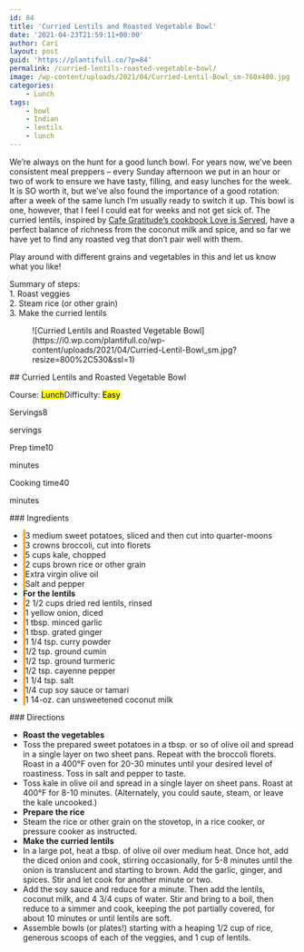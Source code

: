 ```yaml
---
id: 84
title: 'Curried Lentils and Roasted Vegetable Bowl'
date: '2021-04-23T21:59:11+00:00'
author: Cari
layout: post
guid: 'https://plantifull.co/?p=84'
permalink: /curried-lentils-roasted-vegetable-bowl/
image: /wp-content/uploads/2021/04/Curried-Lentil-Bowl_sm-760x400.jpg
categories:
    - Lunch
tags:
    - bowl
    - Indian
    - lentils
    - lunch
---
```


We’re always on the hunt for a good lunch bowl. For years now, we’ve been consistent meal preppers – every Sunday afternoon we put in an hour or two of work to ensure we have tasty, filling, and easy lunches for the week. It is SO worth it, but we’ve also found the importance of a good rotation: after a week of the same lunch I’m usually ready to switch it up. This bowl is one, however, that I feel I could eat for weeks and not get sick of. The curried lentils, inspired by [Cafe Gratitude’s cookbook Love is Served](https://www.penguinrandomhouse.com/books/598239/love-is-served-by-cafe-gratitude-with-seizan-dreux-ellis/), have a perfect balance of richness from the coconut milk and spice, and so far we have yet to find any roasted veg that don’t pair well with them.

Play around with different grains and vegetables in this and let us know what you like!

Summary of steps:  
1\. Roast veggies  
2\. Steam rice (or other grain)  
3\. Make the curried lentils

<div class="wp-block-wpzoom-recipe-card-block-recipe-card header-content-align-left block-alignment-left recipe-card-noimage is-style-newdesign" id="wpzoom-recipe-card"><div class="recipe-card-image"> <figure> ![Curried Lentils and Roasted Vegetable Bowl](https://i0.wp.com/plantifull.co/wp-content/uploads/2021/04/Curried-Lentil-Bowl_sm.jpg?resize=800%2C530&ssl=1) <figcaption> </figcaption> </figure> </div><div class="recipe-card-heading">## Curried Lentils and Roasted Vegetable Bowl 

<span class="recipe-card-course">Course: <mark>Lunch</mark></span><span class="recipe-card-difficulty">Difficulty: <mark>Easy</mark></span></div><div class="recipe-card-details"><div class="details-items"><div class="detail-item detail-item-0"><span class="detail-item-icon oldicon oldicon-food" style="color: #FFA921;"></span><span class="detail-item-label">Servings</span>8

<span class="detail-item-unit">servings</span></div><div class="detail-item detail-item-1"><span class="detail-item-icon oldicon oldicon-clock" style="color: #FFA921;"></span><span class="detail-item-label">Prep time</span>10

<span class="detail-item-unit">minutes</span></div><div class="detail-item detail-item-2"><span class="detail-item-icon foodicons foodicons-cooking-food-in-a-hot-casserole" style="color: #FFA921;"></span><span class="detail-item-label">Cooking time</span>40

<span class="detail-item-unit">minutes</span></div></div></div><div class="recipe-card-ingredients">### Ingredients

- <span class="tick-circle" style="border: 2px solid #FFA921;"></span><span class="wpzoom-rcb-ingredient-name">3 medium sweet potatoes, sliced and then cut into quarter-moons</span>
- <span class="tick-circle" style="border: 2px solid #FFA921;"></span><span class="wpzoom-rcb-ingredient-name">3 crowns broccoli, cut into florets</span>
- <span class="tick-circle" style="border: 2px solid #FFA921;"></span><span class="wpzoom-rcb-ingredient-name">5 cups kale, chopped</span>
- <span class="tick-circle" style="border: 2px solid #FFA921;"></span><span class="wpzoom-rcb-ingredient-name">2 cups brown rice or other grain</span>
- <span class="tick-circle" style="border: 2px solid #FFA921;"></span><span class="wpzoom-rcb-ingredient-name">Extra virgin olive oil</span>
- <span class="tick-circle" style="border: 2px solid #FFA921;"></span><span class="wpzoom-rcb-ingredient-name">Salt and pepper</span>
- **For the lentils**
- <span class="tick-circle" style="border: 2px solid #FFA921;"></span><span class="wpzoom-rcb-ingredient-name">2 1/2 cups dried red lentils, rinsed</span>
- <span class="tick-circle" style="border: 2px solid #FFA921;"></span><span class="wpzoom-rcb-ingredient-name">1 yellow onion, diced</span>
- <span class="tick-circle" style="border: 2px solid #FFA921;"></span><span class="wpzoom-rcb-ingredient-name">1 tbsp. minced garlic</span>
- <span class="tick-circle" style="border: 2px solid #FFA921;"></span><span class="wpzoom-rcb-ingredient-name">1 tbsp. grated ginger</span>
- <span class="tick-circle" style="border: 2px solid #FFA921;"></span><span class="wpzoom-rcb-ingredient-name">1 1/4 tsp. curry powder</span>
- <span class="tick-circle" style="border: 2px solid #FFA921;"></span><span class="wpzoom-rcb-ingredient-name">1/2 tsp. ground cumin</span>
- <span class="tick-circle" style="border: 2px solid #FFA921;"></span><span class="wpzoom-rcb-ingredient-name">1/2 tsp. ground turmeric</span>
- <span class="tick-circle" style="border: 2px solid #FFA921;"></span><span class="wpzoom-rcb-ingredient-name">1/2 tsp. cayenne pepper</span>
- <span class="tick-circle" style="border: 2px solid #FFA921;"></span><span class="wpzoom-rcb-ingredient-name">1 1/4 tsp. salt</span>
- <span class="tick-circle" style="border: 2px solid #FFA921;"></span><span class="wpzoom-rcb-ingredient-name">1/4 cup soy sauce or tamari</span>
- <span class="tick-circle" style="border: 2px solid #FFA921;"></span><span class="wpzoom-rcb-ingredient-name">1 14-oz. can unsweetened coconut milk</span>

</div><div class="recipe-card-directions">### Directions

- **Roast the vegetables**
- Toss the prepared sweet potatoes in a tbsp. or so of olive oil and spread in a single layer on two sheet pans. Repeat with the broccoli florets. Roast in a 400°F oven for 20-30 minutes until your desired level of roastiness. Toss in salt and pepper to taste.
- Toss kale in olive oil and spread in a single layer on sheet pans. Roast at 400°F for 8-10 minutes. (Alternately, you could saute, steam, or leave the kale uncooked.)
- **Prepare the rice**
- Steam the rice or other grain on the stovetop, in a rice cooker, or pressure cooker as instructed.
- **Make the curried lentils**
- In a large pot, heat a tbsp. of olive oil over medium heat. Once hot, add the diced onion and cook, stirring occasionally, for 5-8 minutes until the onion is translucent and starting to brown. Add the garlic, ginger, and spices. Stir and let cook for another minute or two.
- Add the soy sauce and reduce for a minute. Then add the lentils, coconut milk, and 4 3/4 cups of water. Stir and bring to a boil, then reduce to a simmer and cook, keeping the pot partially covered, for about 10 minutes or until lentils are soft.
- Assemble bowls (or plates!) starting with a heaping 1/2 cup of rice, generous scoops of each of the veggies, and 1 cup of lentils.

</div><script type="application/ld+json">{"@context":"https:\/\/schema.org","@type":"Recipe","name":"Curried Lentils and Roasted Vegetable Bowl ","image":["https:\/\/plantifull.co\/wp-content\/uploads\/2021\/04\/Curried-Lentil-Bowl_sm.jpg","https:\/\/plantifull.co\/wp-content\/uploads\/2021\/04\/Curried-Lentil-Bowl_sm-500x500.jpg","https:\/\/plantifull.co\/wp-content\/uploads\/2021\/04\/Curried-Lentil-Bowl_sm-500x375.jpg","https:\/\/plantifull.co\/wp-content\/uploads\/2021\/04\/Curried-Lentil-Bowl_sm-480x270.jpg"],"description":"","keywords":["bowl","Indian","lentils","lunch"],"author":{"@type":"Person","name":"Cari"},"datePublished":"2021-04-23T21:59:11+00:00","prepTime":"PT10M","cookTime":"PT40M","totalTime":"PT50M","recipeCategory":["Lunch"],"recipeCuisine":[],"recipeYield":["8","8 servings"],"nutrition":{"@type":"NutritionInformation"},"recipeIngredient":["3 medium sweet potatoes, sliced and then cut into quarter-moons","3 crowns broccoli, cut into florets","5 cups kale, chopped","2 cups brown rice or other grain","Extra virgin olive oil","Salt and pepper","2 1\/2 cups dried red lentils, rinsed","1 yellow onion, diced","1 tbsp. minced garlic","1 tbsp. grated ginger","1 1\/4 tsp. curry powder","1\/2 tsp. ground cumin","1\/2 tsp. ground turmeric","1\/2 tsp. cayenne pepper","1 1\/4 tsp. salt","1\/4 cup soy sauce or tamari","1 14-oz. can unsweetened coconut milk"],"recipeInstructions":[{"@type":"HowToSection","name":"Roast the vegetables","itemListElement":[{"@type":"HowToStep","name":"Toss the prepared sweet potatoes in a tbsp. or so of olive oil and spread in a single layer on two sheet pans. Repeat with the broccoli florets. Roast in a 400°F oven for 20-30 minutes until your desired level of roastiness. Toss in salt and pepper to taste.","text":"Toss the prepared sweet potatoes in a tbsp. or so of olive oil and spread in a single layer on two sheet pans. Repeat with the broccoli florets. Roast in a 400°F oven for 20-30 minutes until your desired level of roastiness. Toss in salt and pepper to taste.","url":"https:\/\/plantifull.co\/curried-lentils-roasted-vegetable-bowl\/#wpzoom-rcb-direction-step-25","image":""},{"@type":"HowToStep","name":"Toss kale in olive oil and spread in a single layer on sheet pans. Roast at 400°F for 8-10 minutes. (Alternately, you could saute, steam, or leave the kale uncooked.)","text":"Toss kale in olive oil and spread in a single layer on sheet pans. Roast at 400°F for 8-10 minutes. (Alternately, you could saute, steam, or leave the kale uncooked.)","url":"https:\/\/plantifull.co\/curried-lentils-roasted-vegetable-bowl\/#wpzoom-rcb-direction-step-161921651233739","image":""}]},{"@type":"HowToSection","name":"Prepare the rice","itemListElement":[{"@type":"HowToStep","name":"Steam the rice or other grain on the stovetop, in a rice cooker, or pressure cooker as instructed.","text":"Steam the rice or other grain on the stovetop, in a rice cooker, or pressure cooker as instructed.","url":"https:\/\/plantifull.co\/curried-lentils-roasted-vegetable-bowl\/#wpzoom-rcb-direction-step-271","image":""}]},{"@type":"HowToSection","name":"Make the curried lentils","itemListElement":[{"@type":"HowToStep","name":"In a large pot, heat a tbsp. of olive oil over medium heat. Once hot, add the diced onion and cook, stirring occasionally, for 5-8 minutes until the onion is translucent and starting to brown. Add the garlic, ginger, and spices. Stir and let cook for another minute or two.","text":"In a large pot, heat a tbsp. of olive oil over medium heat. Once hot, add the diced onion and cook, stirring occasionally, for 5-8 minutes until the onion is translucent and starting to brown. Add the garlic, ginger, and spices. Stir and let cook for another minute or two.","url":"https:\/\/plantifull.co\/curried-lentils-roasted-vegetable-bowl\/#wpzoom-rcb-direction-step-399","image":""},{"@type":"HowToStep","name":"Add the soy sauce and reduce for a minute. Then add the lentils, coconut milk, and 4 3\/4 cups of water. Stir and bring to a boil, then reduce to a simmer and cook, keeping the pot partially covered, for about 10 minutes or until lentils are soft.","text":"Add the soy sauce and reduce for a minute. Then add the lentils, coconut milk, and 4 3\/4 cups of water. Stir and bring to a boil, then reduce to a simmer and cook, keeping the pot partially covered, for about 10 minutes or until lentils are soft.","url":"https:\/\/plantifull.co\/curried-lentils-roasted-vegetable-bowl\/#wpzoom-rcb-direction-step-667","image":""},{"@type":"HowToStep","name":"Assemble bowls (or plates!) starting with a heaping 1\/2 cup of rice, generous scoops of each of the veggies, and 1 cup of lentils.","text":"Assemble bowls (or plates!) starting with a heaping 1\/2 cup of rice, generous scoops of each of the veggies, and 1 cup of lentils.","url":"https:\/\/plantifull.co\/curried-lentils-roasted-vegetable-bowl\/#wpzoom-rcb-direction-step-914","image":""}]}]}</script></div>